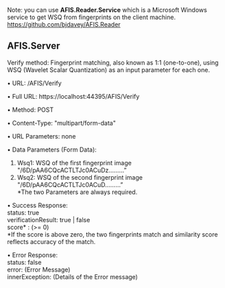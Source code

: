 
Note: you can use **AFIS.Reader.Service** which is a Microsoft Windows service to get WSQ from fingerprints on the client machine.
https://github.com/bjdavey/AFIS.Reader  

## AFIS.Server
Verify method:
Fingerprint matching, also known as 1:1 (one-to-one), using WSQ (Wavelet Scalar Quantization) as an input parameter for each one.  

•	URL:
/AFIS/Verify

•	Full URL:
https://localhost:44395/AFIS/Verify

•	Method:
POST

•	Content-Type:
"multipart/form-data"

•	URL Parameters:
none

•	Data Parameters (Form Data):
1) Wsq1: WSQ of the first fingerprint image	"\/6D\/pAA6CQcACTLTJc0ACuDz………”  
2) Wsq2: WSQ of the second fingerprint image	"\/6D\/pAA6CQcACTLTJc0ACuD………”  
*The two Parameters are always required. 

•	Success Response:  
status: true  
verificationResult:  true | false  
score* : (>= 0)   
*If the score is above zero, the two fingerprints match and similarity score reflects accuracy of the match.  

•	Error Response:  
status: false  
error: (Error Message)  
innerException: (Details of the Error message)
